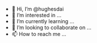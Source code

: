 - 👋 Hi, I’m @hughesdai
- 👀 I’m interested in ...
- 🌱 I’m currently learning ...
- 💞️ I’m looking to collaborate on ...
- 📫 How to reach me ...

<!---
hughesdai/hughesdai is a ✨ special ✨ repository because its `README.md` (this file) appears on your GitHub profile.
You can click the Preview link to take a look at your changes.
--->
